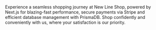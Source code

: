 Experience a seamless shopping journey at New Line Shop, powered by Next.js for blazing-fast performance, secure payments via Stripe and efficient database management with PrismaDB. Shop confidently and conveniently with us, where your satisfaction is our priority.

